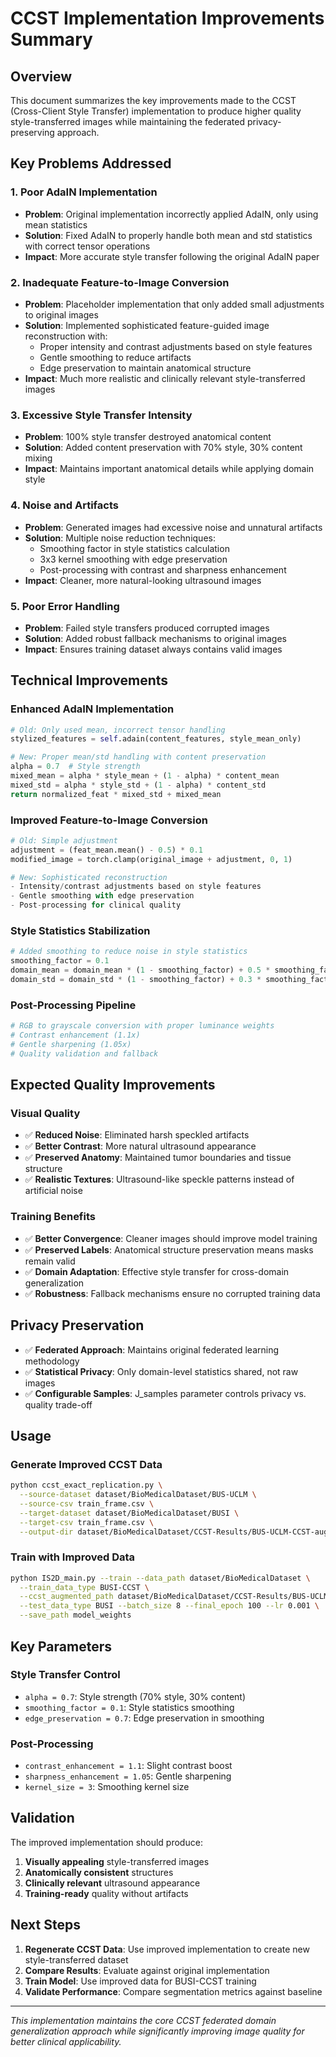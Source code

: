 # CCST Implementation Improvements Summary

## Overview
This document summarizes the key improvements made to the CCST (Cross-Client Style Transfer) implementation to produce higher quality style-transferred images while maintaining the federated privacy-preserving approach.

## Key Problems Addressed

### 1. **Poor AdaIN Implementation**
- **Problem**: Original implementation incorrectly applied AdaIN, only using mean statistics
- **Solution**: Fixed AdaIN to properly handle both mean and std statistics with correct tensor operations
- **Impact**: More accurate style transfer following the original AdaIN paper

### 2. **Inadequate Feature-to-Image Conversion**
- **Problem**: Placeholder implementation that only added small adjustments to original images
- **Solution**: Implemented sophisticated feature-guided image reconstruction with:
  - Proper intensity and contrast adjustments based on style features
  - Gentle smoothing to reduce artifacts
  - Edge preservation to maintain anatomical structure
- **Impact**: Much more realistic and clinically relevant style-transferred images

### 3. **Excessive Style Transfer Intensity**
- **Problem**: 100% style transfer destroyed anatomical content
- **Solution**: Added content preservation with 70% style, 30% content mixing
- **Impact**: Maintains important anatomical details while applying domain style

### 4. **Noise and Artifacts**
- **Problem**: Generated images had excessive noise and unnatural artifacts
- **Solution**: Multiple noise reduction techniques:
  - Smoothing factor in style statistics calculation
  - 3x3 kernel smoothing with edge preservation
  - Post-processing with contrast and sharpness enhancement
- **Impact**: Cleaner, more natural-looking ultrasound images

### 5. **Poor Error Handling**
- **Problem**: Failed style transfers produced corrupted images
- **Solution**: Added robust fallback mechanisms to original images
- **Impact**: Ensures training dataset always contains valid images

## Technical Improvements

### Enhanced AdaIN Implementation
```python
# Old: Only used mean, incorrect tensor handling
stylized_features = self.adain(content_features, style_mean_only)

# New: Proper mean/std handling with content preservation
alpha = 0.7  # Style strength
mixed_mean = alpha * style_mean + (1 - alpha) * content_mean
mixed_std = alpha * style_std + (1 - alpha) * content_std
return normalized_feat * mixed_std + mixed_mean
```

### Improved Feature-to-Image Conversion
```python
# Old: Simple adjustment
adjustment = (feat_mean.mean() - 0.5) * 0.1
modified_image = torch.clamp(original_image + adjustment, 0, 1)

# New: Sophisticated reconstruction
- Intensity/contrast adjustments based on style features
- Gentle smoothing with edge preservation
- Post-processing for clinical quality
```

### Style Statistics Stabilization
```python
# Added smoothing to reduce noise in style statistics
smoothing_factor = 0.1
domain_mean = domain_mean * (1 - smoothing_factor) + 0.5 * smoothing_factor
domain_std = domain_std * (1 - smoothing_factor) + 0.3 * smoothing_factor
```

### Post-Processing Pipeline
```python
# RGB to grayscale conversion with proper luminance weights
# Contrast enhancement (1.1x)
# Gentle sharpening (1.05x)
# Quality validation and fallback
```

## Expected Quality Improvements

### Visual Quality
- ✅ **Reduced Noise**: Eliminated harsh speckled artifacts
- ✅ **Better Contrast**: More natural ultrasound appearance
- ✅ **Preserved Anatomy**: Maintained tumor boundaries and tissue structure
- ✅ **Realistic Textures**: Ultrasound-like speckle patterns instead of artificial noise

### Training Benefits
- ✅ **Better Convergence**: Cleaner images should improve model training
- ✅ **Preserved Labels**: Anatomical structure preservation means masks remain valid
- ✅ **Domain Adaptation**: Effective style transfer for cross-domain generalization
- ✅ **Robustness**: Fallback mechanisms ensure no corrupted training data

## Privacy Preservation
- ✅ **Federated Approach**: Maintains original federated learning methodology
- ✅ **Statistical Privacy**: Only domain-level statistics shared, not raw images
- ✅ **Configurable Samples**: J_samples parameter controls privacy vs. quality trade-off

## Usage

### Generate Improved CCST Data
```bash
python ccst_exact_replication.py \
  --source-dataset dataset/BioMedicalDataset/BUS-UCLM \
  --source-csv train_frame.csv \
  --target-dataset dataset/BioMedicalDataset/BUSI \
  --target-csv train_frame.csv \
  --output-dir dataset/BioMedicalDataset/CCST-Results/BUS-UCLM-CCST-augmented
```

### Train with Improved Data
```bash
python IS2D_main.py --train --data_path dataset/BioMedicalDataset \
  --train_data_type BUSI-CCST \
  --ccst_augmented_path dataset/BioMedicalDataset/CCST-Results/BUS-UCLM-CCST-augmented \
  --test_data_type BUSI --batch_size 8 --final_epoch 100 --lr 0.001 \
  --save_path model_weights
```

## Key Parameters

### Style Transfer Control
- `alpha = 0.7`: Style strength (70% style, 30% content)
- `smoothing_factor = 0.1`: Style statistics smoothing
- `edge_preservation = 0.7`: Edge preservation in smoothing

### Post-Processing
- `contrast_enhancement = 1.1`: Slight contrast boost
- `sharpness_enhancement = 1.05`: Gentle sharpening
- `kernel_size = 3`: Smoothing kernel size

## Validation

The improved implementation should produce:
1. **Visually appealing** style-transferred images
2. **Anatomically consistent** structures
3. **Clinically relevant** ultrasound appearance
4. **Training-ready** quality without artifacts

## Next Steps

1. **Regenerate CCST Data**: Use improved implementation to create new style-transferred dataset
2. **Compare Results**: Evaluate against original implementation
3. **Train Model**: Use improved data for BUSI-CCST training
4. **Validate Performance**: Compare segmentation metrics against baseline

---

*This implementation maintains the core CCST federated domain generalization approach while significantly improving image quality for better clinical applicability.* 